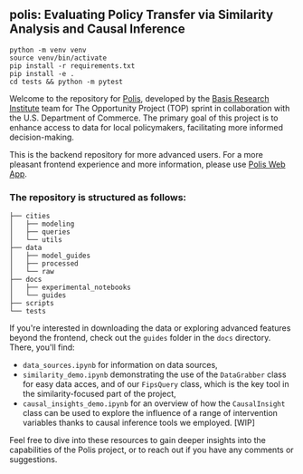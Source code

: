 

## polis: Evaluating Policy Transfer via Similarity Analysis and Causal Inference 
```
python -m venv venv
source venv/bin/activate
pip install -r requirements.txt
pip install -e .
cd tests && python -m pytest
```


Welcome to the repository for [Polis](http://polis.basis.ai/), developed by the [Basis Research Institute](https://www.basis.ai/) team for The Opportunity Project (TOP) sprint in collaboration with the U.S. Department of Commerce. The primary goal of this project is to enhance access to data for local policymakers, facilitating more informed decision-making.

This is the backend repository for more advanced users. For a more pleasant frontend experience and more information, please use [Polis Web App](http://polis.basis.ai/).


### The repository is structured as follows:

```
├── cities
│   ├── modeling
│   ├── queries
│   └── utils
├── data
│   ├── model_guides
│   ├── processed
│   └── raw
├── docs
│   ├── experimental_notebooks
│   └── guides
├── scripts
└── tests
```    


If you're interested in downloading the data or exploring advanced features beyond the frontend, check out the `guides` folder in the `docs` directory. There, you'll find:
- `data_sources.ipynb` for information on data sources,
- `similarity_demo.ipynb` demonstrating the use of the `DataGrabber` class for easy data acces, and of  our `FipsQuery` class, which is the key tool in the similarity-focused part of the project,
- `causal_insights_demo.ipynb` for an overview of how the `CausalInsight` class can be used to explore the influence of a range of intervention variables thanks to causal inference tools we employed. [WIP]

Feel free to dive into these resources to gain deeper insights into the capabilities of the Polis project, or to reach out if you have any comments or suggestions.

